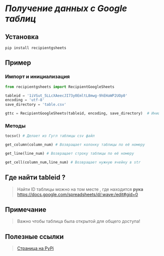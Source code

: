 # ***Получение данных с Google таблиц***
## Установка
```
pip install recipientgsheets
```
## Пример
### Импорт и инициализация

```python
from recipientgsheets import RecipientGoogleSheets

tableid = '1iVSut_5LLcXAeecJI73y0EmltL8mwg-9hEHaWP2UOp0'
encoding = 'utf-8'
save_directory = 'table.csv'

gttc = RecipientGoogleSheets(tableid, encoding, save_directory)  # Инициализация класса
```
### Методы
```python
tocsv() # Делает из Гугл таблицы csv файл

get_column(column_num) # Возвращает колонку таблицы по её номеру

get_line(line_num) # Возвращает строку таблицы по её номеру

get_cell(column_num,line_num) # Возвращает нужную ячейку в str
```

## Где найти tableid ?
>Найти ID таблицы можно на том месте , где находится **рука**                                     
>https://docs.google.com/spreadsheets/d/:wave:/edit#gid=0

## Примечание
>Важно чтобы таблица была открытой для общего доступа!

## Полезные ссылки
>[Страница на PyPi](https://pypi.org/project/recipientgsheets)



